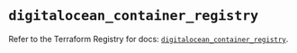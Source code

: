 # `digitalocean_container_registry`

Refer to the Terraform Registry for docs: [`digitalocean_container_registry`](https://registry.terraform.io/providers/digitalocean/digitalocean/2.37.1/docs/resources/container_registry).
